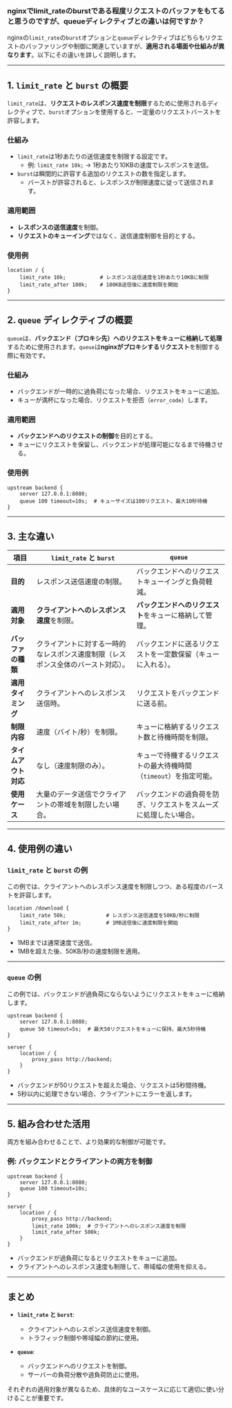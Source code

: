 ### nginxでlimit_rateのburstである程度リクエストのバッファをもてると思うのですが、queueディレクティブとの違いは何ですか？

nginxの`limit_rate`の`burst`オプションと`queue`ディレクティブはどちらもリクエストのバッファリングや制御に関連していますが、**適用される場面や仕組みが異なります**。以下にその違いを詳しく説明します。

---

## **1. `limit_rate` と `burst` の概要**

`limit_rate`は、**リクエストのレスポンス速度を制限**するために使用されるディレクティブで、`burst`オプションを使用すると、一定量のリクエストバーストを許容します。

### **仕組み**
- `limit_rate`は1秒あたりの送信速度を制限する設定です。
  - 例: `limit_rate 10k;` → 1秒あたり10KBの速度でレスポンスを送信。
- `burst`は瞬間的に許容する追加のリクエストの数を指定します。
  - バーストが許容されると、レスポンスが制限速度に従って送信されます。

### **適用範囲**
- **レスポンスの送信速度**を制御。
- **リクエストのキューイング**ではなく、送信速度制御を目的とする。

### **使用例**
```nginx
location / {
    limit_rate 10k;           # レスポンス送信速度を1秒あたり10KBに制限
    limit_rate_after 100k;    # 100KB送信後に速度制限を開始
}
```

---

## **2. `queue` ディレクティブの概要**

`queue`は、**バックエンド（プロキシ先）へのリクエストをキューに格納して処理**するために使用されます。`queue`は**nginxがプロキシするリクエスト**を制御する際に有効です。

### **仕組み**
- バックエンドが一時的に過負荷になった場合、リクエストをキューに追加。
- キューが満杯になった場合、リクエストを拒否（`error_code`）します。

### **適用範囲**
- **バックエンドへのリクエストの制御**を目的とする。
- キューにリクエストを保留し、バックエンドが処理可能になるまで待機させる。

### **使用例**
```nginx
upstream backend {
    server 127.0.0.1:8080;
    queue 100 timeout=10s;  # キューサイズは100リクエスト、最大10秒待機
}
```

---

## **3. 主な違い**

| **項目**               | **`limit_rate` と `burst`**                                                 | **`queue`**                                                       |
|-----------------------|---------------------------------------------------------------------------|-------------------------------------------------------------------|
| **目的**               | レスポンス送信速度の制限。                                               | バックエンドへのリクエストキューイングと負荷軽減。               |
| **適用対象**           | **クライアントへのレスポンス速度**を制限。                                | **バックエンドへのリクエスト**をキューに格納して管理。            |
| **バッファの種類**      | クライアントに対する一時的なレスポンス速度制限（レスポンス全体のバースト対応）。 | バックエンドに送るリクエストを一定数保留（キューに入れる）。      |
| **適用タイミング**      | クライアントへのレスポンス送信時。                                        | リクエストをバックエンドに送る前。                                |
| **制限内容**            | 速度（バイト/秒）を制限。                                                | キューに格納するリクエスト数と待機時間を制限。                    |
| **タイムアウト対応**    | なし（速度制限のみ）。                                                   | キューで待機するリクエストの最大待機時間（`timeout`）を指定可能。 |
| **使用ケース**          | 大量のデータ送信でクライアントの帯域を制限したい場合。                    | バックエンドの過負荷を防ぎ、リクエストをスムーズに処理したい場合。 |

---

## **4. 使用例の違い**

### **`limit_rate` と `burst` の例**
この例では、クライアントへのレスポンス速度を制限しつつ、ある程度のバーストを許容します。
```nginx
location /download {
    limit_rate 50k;             # レスポンス送信速度を50KB/秒に制限
    limit_rate_after 1m;        # 1MB送信後に速度制限を開始
}
```
- 1MBまでは通常速度で送信。
- 1MBを超えた後、50KB/秒の速度制限を適用。

---

### **`queue` の例**
この例では、バックエンドが過負荷にならないようにリクエストをキューに格納します。
```nginx
upstream backend {
    server 127.0.0.1:8080;
    queue 50 timeout=5s;  # 最大50リクエストをキューに保持、最大5秒待機
}

server {
    location / {
        proxy_pass http://backend;
    }
}
```
- バックエンドが50リクエストを超えた場合、リクエストは5秒間待機。
- 5秒以内に処理できない場合、クライアントにエラーを返します。

---

## **5. 組み合わせた活用**

両方を組み合わせることで、より効果的な制御が可能です。

### **例: バックエンドとクライアントの両方を制御**
```nginx
upstream backend {
    server 127.0.0.1:8080;
    queue 100 timeout=10s;
}

server {
    location / {
        proxy_pass http://backend;
        limit_rate 100k;  # クライアントへのレスポンス速度を制限
        limit_rate_after 500k;
    }
}
```
- バックエンドが過負荷になるとリクエストをキューに追加。
- クライアントへのレスポンス速度も制限して、帯域幅の使用を抑える。

---

## **まとめ**

- **`limit_rate` と `burst`**:
  - クライアントへのレスポンス送信速度を制御。
  - トラフィック制御や帯域幅の節約に使用。
  
- **`queue`**:
  - バックエンドへのリクエストを制御。
  - サーバーの負荷分散や過負荷防止に使用。

それぞれの適用対象が異なるため、具体的なユースケースに応じて適切に使い分けることが重要です。